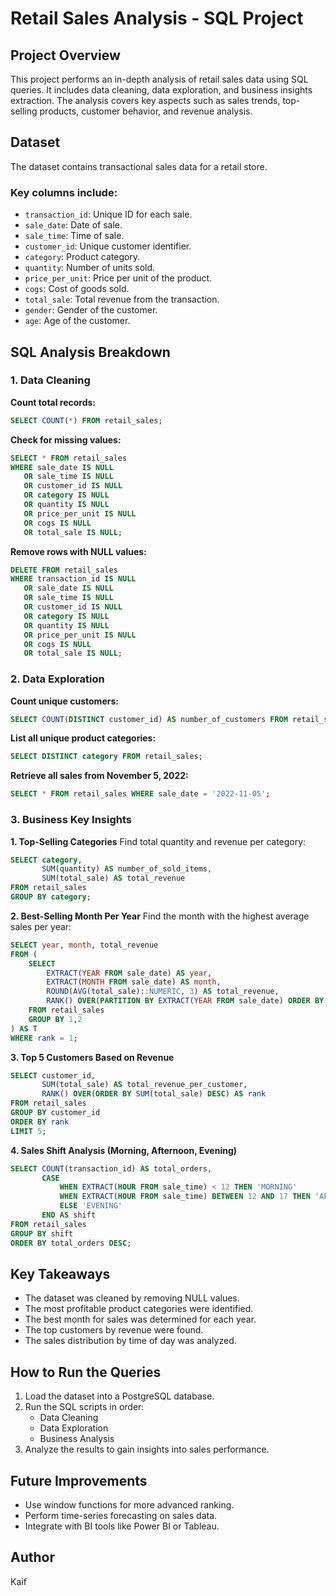 
# Retail Sales Analysis - SQL Project

## Project Overview
This project performs an in-depth analysis of retail sales data using SQL queries. It includes data cleaning, data exploration, and business insights extraction. The analysis covers key aspects such as sales trends, top-selling products, customer behavior, and revenue analysis.

## Dataset
The dataset contains transactional sales data for a retail store.

### Key columns include:
- `transaction_id`: Unique ID for each sale.
- `sale_date`: Date of sale.
- `sale_time`: Time of sale.
- `customer_id`: Unique customer identifier.
- `category`: Product category.
- `quantity`: Number of units sold.
- `price_per_unit`: Price per unit of the product.
- `cogs`: Cost of goods sold.
- `total_sale`: Total revenue from the transaction.
- `gender`: Gender of the customer.
- `age`: Age of the customer.

## SQL Analysis Breakdown

### 1. Data Cleaning
**Count total records:**
```sql
SELECT COUNT(*) FROM retail_sales;
```

**Check for missing values:**
```sql
SELECT * FROM retail_sales
WHERE sale_date IS NULL
   OR sale_time IS NULL
   OR customer_id IS NULL
   OR category IS NULL
   OR quantity IS NULL
   OR price_per_unit IS NULL
   OR cogs IS NULL
   OR total_sale IS NULL;
```

**Remove rows with NULL values:**
```sql
DELETE FROM retail_sales
WHERE transaction_id IS NULL
   OR sale_date IS NULL
   OR sale_time IS NULL
   OR customer_id IS NULL
   OR category IS NULL
   OR quantity IS NULL
   OR price_per_unit IS NULL
   OR cogs IS NULL
   OR total_sale IS NULL;
```

### 2. Data Exploration
**Count unique customers:**
```sql
SELECT COUNT(DISTINCT customer_id) AS number_of_customers FROM retail_sales;
```

**List all unique product categories:**
```sql
SELECT DISTINCT category FROM retail_sales;
```

**Retrieve all sales from November 5, 2022:**
```sql
SELECT * FROM retail_sales WHERE sale_date = '2022-11-05';
```

### 3. Business Key Insights

**1. Top-Selling Categories**
Find total quantity and revenue per category:
```sql
SELECT category,
       SUM(quantity) AS number_of_sold_items,
       SUM(total_sale) AS total_revenue
FROM retail_sales
GROUP BY category;
```

**2. Best-Selling Month Per Year**
Find the month with the highest average sales per year:
```sql
SELECT year, month, total_revenue
FROM (
    SELECT
        EXTRACT(YEAR FROM sale_date) AS year,
        EXTRACT(MONTH FROM sale_date) AS month,
        ROUND(AVG(total_sale)::NUMERIC, 3) AS total_revenue,
        RANK() OVER(PARTITION BY EXTRACT(YEAR FROM sale_date) ORDER BY AVG(total_sale) DESC) AS rank
    FROM retail_sales
    GROUP BY 1,2
) AS T
WHERE rank = 1;
```

**3. Top 5 Customers Based on Revenue**
```sql
SELECT customer_id,
       SUM(total_sale) AS total_revenue_per_customer,
       RANK() OVER(ORDER BY SUM(total_sale) DESC) AS rank
FROM retail_sales
GROUP BY customer_id
ORDER BY rank
LIMIT 5;
```

**4. Sales Shift Analysis (Morning, Afternoon, Evening)**
```sql
SELECT COUNT(transaction_id) AS total_orders,
       CASE
           WHEN EXTRACT(HOUR FROM sale_time) < 12 THEN 'MORNING'
           WHEN EXTRACT(HOUR FROM sale_time) BETWEEN 12 AND 17 THEN 'AFTERNOON'
           ELSE 'EVENING'
       END AS shift
FROM retail_sales
GROUP BY shift
ORDER BY total_orders DESC;
```

## Key Takeaways
- The dataset was cleaned by removing NULL values.
- The most profitable product categories were identified.
- The best month for sales was determined for each year.
- The top customers by revenue were found.
- The sales distribution by time of day was analyzed.

## How to Run the Queries
1. Load the dataset into a PostgreSQL database.
2. Run the SQL scripts in order:
   - Data Cleaning
   - Data Exploration
   - Business Analysis
3. Analyze the results to gain insights into sales performance.

## Future Improvements
- Use window functions for more advanced ranking.
- Perform time-series forecasting on sales data.
- Integrate with BI tools like Power BI or Tableau.

## Author
Kaif
